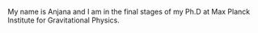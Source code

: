 My name is Anjana and I am in the final stages of my Ph.D at Max Planck Institute for Gravitational Physics.
